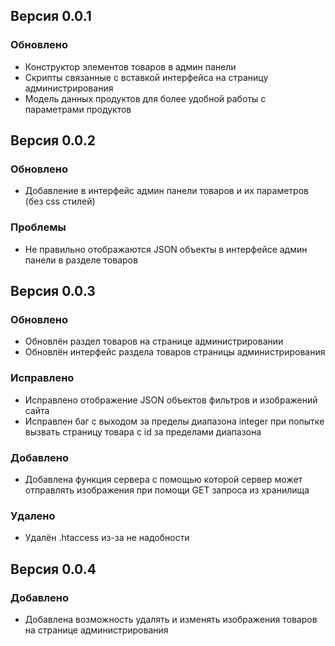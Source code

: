 <h2>Версия 0.0.1</h2>
<h3>Обновлено</h3> 

<ul>
<li>Конструктор элементов товаров в админ панели</li>
<li>Скрипты связанные с вставкой интерфейса на страницу администрирования</li>
<li>Модель данных продуктов для более удобной работы с параметрами продуктов</li>
</ul>
<h2>Версия 0.0.2</h2>
<h3>Обновлено</h3>
<ul>
<li>Добавление в интерфейс админ панели товаров и их параметров (без css стилей)</li>
</ul>
<h3>Проблемы</h3>
<ul>
<li>Не правильно отображаются JSON объекты в интерфейсе админ панели в разделе товаров</li>
</ul>
<h2>Версия 0.0.3</h2>
<h3>Обновлено</h3>
<ul>
<li>Обновлён раздел товаров на странице администрировании</li>
<li>Обновлён интерфейс раздела товаров страницы администрирования</li>
</ul>
<h3>Исправлено</h3>
<ul>
<li>Исправлено отображение JSON объектов фильтров и изображений сайта</li>
<li>Исправлен баг с выходом за пределы диапазона integer при попытке вызвать страницу товара с id за пределами диапазона</li>
</ul>
<h3>Добавлено</h3>
<ul>
<li>Добавлена функция сервера с помощью которой сервер может отправлять изображения при помощи GET запроса из хранилища</li>
</ul>
<h3>Удалено</h3>
<ul>
<li>Удалён .htaccess из-за не надобности</li>
</ul>
<h2>Версия 0.0.4</h2>
<h3>Добавлено</h3>
<ul>
<li>Добавлена возможность удалять и изменять изображения товаров на странице администрирования</li>
</ul>

